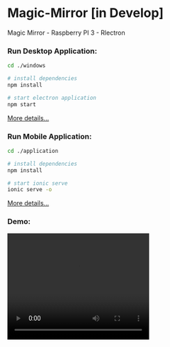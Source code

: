 # Magic-Mirror [in Develop]
Magic Mirror - Raspberry PI 3 - Rlectron


### Run Desktop Application:
```bash
cd ./windows

# install dependencies
npm install

# start electron application
npm start
```
<a href=""> More details...</a>

### Run Mobile Application:
```bash
cd ./application

# install dependencies
npm install

# start ionic serve
ionic serve -o
```
<a href=""> More details...</a>

### Demo:

<video width="320" height="240" controls>
  <source src="windows/assets/video/Demo.mp4" type="video/mp4">
Your browser does not support the video tag.
</video>
